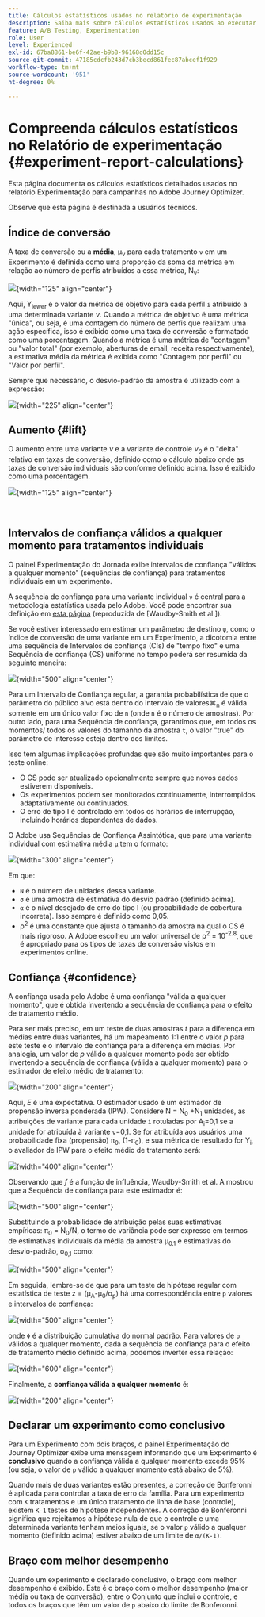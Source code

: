```yaml
---
title: Cálculos estatísticos usados no relatório de experimentação
description: Saiba mais sobre cálculos estatísticos usados ao executar relatórios de experimento
feature: A/B Testing, Experimentation
role: User
level: Experienced
exl-id: 67ba8861-be6f-42ae-b9b8-96168d0dd15c
source-git-commit: 47185cdcfb243d7cb3becd861fec87abcef1f929
workflow-type: tm+mt
source-wordcount: '951'
ht-degree: 0%

---
```


# Compreenda cálculos estatísticos no Relatório de experimentação {#experiment-report-calculations}

Esta página documenta os cálculos estatísticos detalhados usados no relatório Experimentação para campanhas no Adobe Journey Optimizer.

Observe que esta página é destinada a usuários técnicos.

## Índice de conversão

A taxa de conversão ou a **média**, μ<sub>ν</sub> para cada tratamento `ν` em um Experimento é definida como uma proporção da soma da métrica em relação ao número de perfis atribuídos a essa métrica, N<sub>ν</sub>:

![](assets/statistical_1.png){width="125" align="center"}

Aqui, Y<sub>iewer</sub> é o valor da métrica de objetivo para cada perfil `i` atribuído a uma determinada variante *ν*. Quando a métrica de objetivo é uma métrica &quot;única&quot;, ou seja, é uma contagem do número de perfis que realizam uma ação específica, isso é exibido como uma taxa de conversão e formatado como uma porcentagem. Quando a métrica é uma métrica de &quot;contagem&quot; ou &quot;valor total&quot; (por exemplo, aberturas de email, receita respectivamente), a estimativa média da métrica é exibida como &quot;Contagem por perfil&quot; ou &quot;Valor por perfil&quot;.

Sempre que necessário, o desvio-padrão da amostra é utilizado com a expressão:

![](assets/statistical_2.png){width="225" align="center"}

## Aumento {#lift}

O aumento entre uma variante *ν* e a variante de controle *ν<sub>0</sub>* é o &quot;delta&quot; relativo em taxas de conversão, definido como o cálculo abaixo onde as taxas de conversão individuais são conforme definido acima. Isso é exibido como uma porcentagem.

![](assets/statistical_3.png){width="125" align="center"}

</br>

## Intervalos de confiança válidos a qualquer momento para tratamentos individuais

O painel Experimentação do Jornada exibe intervalos de confiança &quot;válidos a qualquer momento&quot; (sequências de confiança) para tratamentos individuais em um experimento.

A sequência de confiança para uma variante individual `ν` é central para a metodologia estatística usada pelo Adobe. Você pode encontrar sua definição em [esta página](https://doi.org/10.48550/arXiv.2103.06476) (reproduzida de [Waudby-Smith et al.]).

Se você estiver interessado em estimar um parâmetro de destino `ψ`, como o índice de conversão de uma variante em um Experimento, a dicotomia entre uma sequência de Intervalos de confiança (CIs) de &quot;tempo fixo&quot; e uma Sequência de confiança (CS) uniforme no tempo poderá ser resumida da seguinte maneira:

![](assets/statistical_4.png){width="500" align="center"}

Para um Intervalo de Confiança regular, a garantia probabilística de que o parâmetro do público alvo está dentro do intervalo de valores⌘<sub>n</sub> é válida somente em um único valor fixo de `n` (onde `n` é o número de amostras). Por outro lado, para uma Sequência de confiança, garantimos que, em todos os momentos/ todos os valores do tamanho da amostra `t`, o valor &quot;true&quot; do parâmetro de interesse esteja dentro dos limites.

Isso tem algumas implicações profundas que são muito importantes para o teste online:

* O CS pode ser atualizado opcionalmente sempre que novos dados estiverem disponíveis.
* Os experimentos podem ser monitorados continuamente, interrompidos adaptativamente ou continuados.
* O erro de tipo I é controlado em todos os horários de interrupção, incluindo horários dependentes de dados.

O Adobe usa Sequências de Confiança Assintótica, que para uma variante individual com estimativa média `μ` tem o formato:

![](assets/statistical_5.png){width="300" align="center"}

Em que:

* `N` é o número de unidades dessa variante.
* `σ` é uma amostra de estimativa do desvio padrão (definido acima).
* `α` é o nível desejado de erro do tipo I (ou probabilidade de cobertura incorreta). Isso sempre é definido como 0,05.
* ρ<sup>2</sup> é uma constante que ajusta o tamanho da amostra na qual o CS é mais rigoroso. A Adobe escolheu um valor universal de ρ<sup>2</sup> = 10<sup>-2.8</sup>, que é apropriado para os tipos de taxas de conversão vistos em experimentos online.

## Confiança {#confidence}

A confiança usada pelo Adobe é uma confiança &quot;válida a qualquer momento&quot;, que é obtida invertendo a sequência de confiança para o efeito de tratamento médio.

Para ser mais preciso, em um teste de duas amostras *t* para a diferença em médias entre duas variantes, há um mapeamento 1:1 entre o valor *p* para este teste e o intervalo de confiança para a diferença em médias. Por analogia, um valor de *p* válido a qualquer momento pode ser obtido invertendo a sequência de confiança (válida a qualquer momento) para o estimador de efeito médio de tratamento:

![](assets/statistical_6.png){width="200" align="center"}

Aqui, *E* é uma expectativa. O estimador usado é um estimador de propensão inversa ponderada (IPW). Considere N = N<sub>0</sub> +N<sub>1</sub> unidades, as atribuições de variante para cada unidade `i` rotuladas por A<sub>i</sub>=0,1 se a unidade for atribuída à variante `ν`=0,1. Se for atribuída aos usuários uma probabilidade fixa (propensão) π<sub>0</sub>, (1-π<sub>0</sub>), e sua métrica de resultado for Y<sub>i</sub>, o avaliador de IPW para o efeito médio de tratamento será:

![](assets/statistical_12.png){width="400" align="center"}

Observando que *f* é a função de influência, Waudby-Smith et al. A mostrou que a Sequência de confiança para este estimador é:

![](assets/statistical_7.png){width="500" align="center"}

Substituindo a probabilidade de atribuição pelas suas estimativas empíricas: π<sub>0</sub> = N<sub>0</sub>/N, o termo de variância pode ser expresso em termos de estimativas individuais da média da amostra μ<sub>0,1</sub> e estimativas do desvio-padrão, σ<sub>0,1</sub> como:

![](assets/statistical_8.png){width="500" align="center"}

Em seguida, lembre-se de que para um teste de hipótese regular com estatística de teste z = (μ<sub>A</sub>-μ<sub>0</sub>/σ<sub>p</sub>) há uma correspondência entre `p` valores e intervalos de confiança:

![](assets/statistical_9.png){width="500" align="center"}

onde `Φ` é a distribuição cumulativa do normal padrão. Para valores de `p` válidos a qualquer momento, dada a sequência de confiança para o efeito de tratamento médio definido acima, podemos inverter essa relação:

![](assets/statistical_10.png){width="600" align="center"}

Finalmente, a **confiança válida a qualquer momento** é:

![](assets/statistical_11.png){width="200" align="center"}

## Declarar um experimento como conclusivo

Para um Experimento com dois braços, o painel Experimentação do Journey Optimizer exibe uma mensagem informando que um Experimento é **conclusivo** quando a confiança válida a qualquer momento excede 95% (ou seja, o valor de `p` válido a qualquer momento está abaixo de 5%).

Quando mais de duas variantes estão presentes, a correção de Bonferonni é aplicada para controlar a taxa de erro da família. Para um experimento com `K` tratamentos e um único tratamento de linha de base (controle), existem `K-1` testes de hipótese independentes. A correção de Bonferonni significa que rejeitamos a hipótese nula de que o controle e uma determinada variante tenham meios iguais, se o valor `p` válido a qualquer momento (definido acima) estiver abaixo de um limite de `α/(K-1)`.

## Braço com melhor desempenho

Quando um experimento é declarado conclusivo, o braço com melhor desempenho é exibido. Este é o braço com o melhor desempenho (maior média ou taxa de conversão), entre o Conjunto que inclui o controle, e todos os braços que têm um valor de `p` abaixo do limite de Bonferonni.
